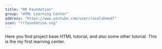```yaml
---
title: "RR Foundation"
group: "HTML Learning Center"
address: "https://www.youtube.com/user/raselahmed7"
icon: "rrfoundation.svg"
---
```


Here you find project base HTML tutorial, and also some other tutorial.
This is the my first learning center.
